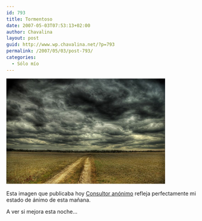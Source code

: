 ```yaml
---
id: 793
title: Tormentoso
date: 2007-05-03T07:53:13+02:00
author: Chavalina
layout: post
guid: http://www.wp.chavalina.net/?p=793
permalink: /2007/05/03/post-793/
categories:
  - Sólo mío
---
```

<p class="imgcentro">
  <img src="/imagenes/fotos/tormentoso.jpg" alt="Tormentoso" />
</p>

Esta imagen que publicaba hoy <a href="http://www.vidadeunconsultor.com/2007/05/dia-tormentoso/" target="_blank">Consultor anónimo</a> refleja perfectamente mi estado de ánimo de esta mañana.

A ver si mejora esta noche…